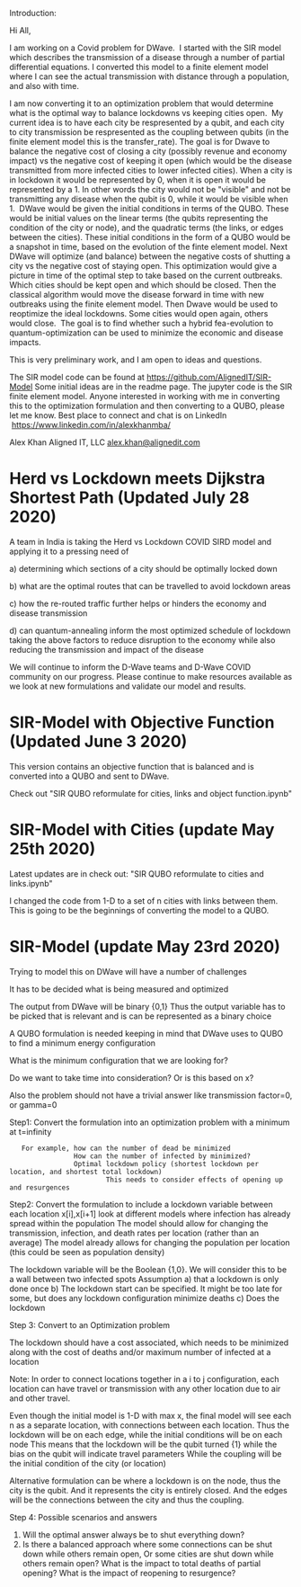  Introduction:
 
 Hi All,

I am working on a Covid problem for DWave.  I started with the SIR model which describes the transmission of a disease through a number of partial differential equations. I converted this model to a finite element model where I can see the actual transmission with distance through a population, and also with time. 

I am now converting it to an optimization problem that would determine what is the optimal way to balance lockdowns vs keeping cities open.  My current idea is to have each city be respresented by a qubit, and each city to city transmission be respresented as the coupling between qubits (in the finite element model this is the transfer_rate). The goal is for Dwave to balance the negative cost of closing a city (possibly revenue and economy impact) vs the negative cost of keeping it open (which would be the disease transmitted from more infected cities to lower infected cities). When a city is in lockdown it would be represented by 0, when it is open it would be represented by a 1. In other words the city would not be "visible" and not be transmitting any disease when the qubit is 0, while it would be visible when 1.  DWave would be given the initial conditions in terms of the QUBO. These would be initial values on the linear terms (the qubits representing the condition of the city or node), and the quadratic terms (the links, or edges between the cities). These initial conditions in the form of a QUBO would be a snapshot in time, based on the evolution of the finte element model. Next DWave will optimize (and balance) between the negative costs of shutting a city vs the negative cost of staying open. This optimization would give a picture in time of the optimal step to take based on the current outbreaks. Which cities should be kept open and which should be closed. Then the classical algorithm would move the disease forward in time with new outbreaks using the finite element model. Then Dwave would be used to reoptimize the ideal lockdowns. Some cities would open again, others would close.  The goal is to find whether such a hybrid fea-evolution to quantum-optimization can be used to minimize the economic and disease impacts.

This is very preliminary work, and I am open to ideas and questions. 

The SIR model code can be found at https://github.com/AlignedIT/SIR-Model
Some initial ideas are in the readme page. The jupyter code is the SIR finite element model. Anyone interested in working with me in converting this to the optimization formulation and then converting to a QUBO, please let me know. Best place to connect and chat is on LinkedIn  https://www.linkedin.com/in/alexkhanmba/

Alex Khan
Aligned IT, LLC
alex.khan@alignedit.com

Herd vs Lockdown meets Dijkstra Shortest Path (Updated July 28 2020)
=============================================

A team in India is taking the Herd vs Lockdown COVID SIRD model and applying it to a pressing need of 

a) determining which sections of a city should be optimally locked down

b) what are the optimal routes that can be travelled to avoid lockdown areas

c) how the re-routed traffic further helps or hinders the economy and disease transmission

d) can quantum-annealing inform the most optimized schedule of lockdown taking the above factors to reduce disruption to the economy while also reducing the transmission and impact of the disease

We will continue to inform the D-Wave teams and D-Wave COVID community on our progress.  Please continue to make resources available as we look at new formulations and validate our model and results.



SIR-Model with Objective Function (Updated June 3 2020)
=================================
This version contains an objective function that is balanced and is converted into a QUBO and sent to DWave.

Check out "SIR QUBO reformulate for cities, links and object function.ipynb"
 
SIR-Model with Cities (update May 25th 2020)
====================
Latest updates are in check out: 
"SIR QUBO reformulate to cities and links.ipynb"

I changed the code from 1-D to a set of n cities with links between them.
This is going to be the beginnings of converting the model to a QUBO.
 
 
 SIR-Model (update May 23rd 2020)
 ==========
 Trying to model this on DWave will have a number of challenges

 It has to be decided what is being measured and optimized

 The output from DWave will be binary {0,1}
 Thus the output variable has to be picked that is relevant
 and is can be represented as a binary choice

 A QUBO formulation is needed keeping in mind that DWave
 uses to QUBO to find a minimum energy configuration

 What is the minimum configuration that we are looking for?

 Do we want to take time into consideration? Or is this based on x?

 Also the problem should not have a trivial answer like 
      transmission factor=0, or gamma=0 

Step1: Convert the formulation into an optimization problem with a minimum at t=infinity

       For example, how can the number of dead be minimized
                    How can the number of infected by minimized?
                    Optimal lockdown policy (shortest lockdown per location, and shortest total lockdown)
                            This needs to consider effects of opening up and resurgences

Step2: Convert the formulation to include a lockdown variable between each location x[i],x[i+1]
       look at different models where infection has already spread within the population
       The model should allow for changing the transmission, infection, and death rates per location (rather than an average)
       The model already allows for changing the population per location (this could be seen as population density)

 The lockdown variable will be the Boolean {1,0}. We will consider this to be a wall between two infected spots
      Assumption 
         a) that a lockdown is only done once
         b) The lockdown start can be specified.  It might be too late for some, 
           but does any lockdown configuration minimize deaths
         c) Does the lockdown 
 
 Step 3: Convert to an Optimization problem
 
 The lockdown should have a cost associated, which needs to be minimized 
 along with the cost of deaths and/or maximum number of infected at a location
 
 Note: In order to connect locations together in a i to j configuration, each location can have travel or transmission
 with any other location due to air and other travel.

 Even though the initial model is 1-D with max x, the final model will see each n as a separate location, with connections
         between each location. Thus the lockdown will be on each edge, while the initial conditions will be on each node
         This means that the lockdown will be the qubit turned {1} while the bias on the qubit will indicate travel parameters
         While the coupling will be the initial condition of the city (or location)

 Alternative formulation can be where a lockdown is on the node, thus the city is the qubit. And it represents the city 
         is entirely closed. And the edges will be the connections between the city and thus the coupling.

 Step 4: Possible scenarios and answers
 
 1. Will the optimal answer always be to shut everything down?
 2. Is there a balanced approach where some connections can be shut down while others remain open,
    Or some cities are shut down while others remain open?
    What is the impact to total deaths of partial opening?
    What is the impact of reopening to resurgence?
